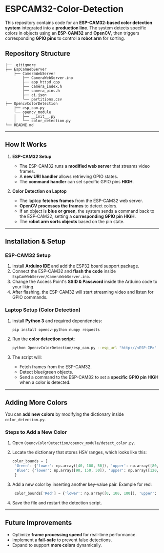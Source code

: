 # **ESPCAM32-Color-Detection**  

This repository contains code for an **ESP-CAM32-based color detection system** integrated into a **production line**. The system detects specific colors in objects using an **ESP-CAM32** and **OpenCV**, then triggers corresponding **GPIO pins** to control a **robot arm** for sorting.  

## **Repository Structure**  

```
├── .gitignore
├── EspCamWebServer
    ├── CameraWebServer
        ├── CameraWebServer.ino
        ├── app_httpd.cpp
        ├── camera_index.h
        ├── camera_pins.h
        ├── ci.json
        └── partitions.csv
├── OpencvColorDetection
    ├── esp_cam.py
    └── opencv_module
    │   ├── __init__.py
    │   └── color_detection.py
└── README.md
```

---

## **How It Works**  

1. **ESP-CAM32 Setup**  
   - The ESP-CAM32 runs a **modified web server** that streams video frames.  
   - A **new URI handler** allows retrieving GPIO states.  
   - The **command handler** can set specific GPIO pins **HIGH**.  

2. **Color Detection on Laptop**  
   - The laptop **fetches frames** from the ESP-CAM32 web server.  
   - **OpenCV processes the frames** to detect colors.  
   - If an object is **blue or green**, the system sends a command back to the ESP-CAM32, setting a **corresponding GPIO pin HIGH**.  
   - The **robot arm sorts objects** based on the pin state.  

---

## **Installation & Setup**  

### **ESP-CAM32 Setup**  

1. Install **Arduino IDE** and add the ESP32 board support package.  
2. Connect the ESP-CAM32 and **flash the code** inside `EspCamWebServer/CameraWebServer.ino`.  
3. Change the Access Point's **SSID & Password** inside the Arduino code to your liking.  
4. After flashing, the ESP-CAM32 will start streaming video and listen for GPIO commands.  

### **Laptop Setup (Color Detection)**  

1. Install **Python 3** and required dependencies:  

   ```bash
   pip install opencv-python numpy requests
   ```

2. Run the **color detection script**:  

   ```bash
   python OpencvColorDetection/esp_cam.py --esp_url "http://<ESP-IP>"
   ```

3. The script will:  
   - Fetch frames from the ESP-CAM32.  
   - Detect blue/green objects.  
   - Send a command to the ESP-CAM32 to set a **specific GPIO pin HIGH** when a color is detected.  

---

## **Adding More Colors**  

You can **add new colors** by modifying the dictionary inside `color_detection.py`.  

### **Steps to Add a New Color**  

1. Open `OpencvColorDetection/opencv_module/detect_color.py`.  
2. Locate the dictionary that stores HSV ranges, which looks like this:  

   ```python
   color_bounds = {
    'Green': {'lower': np.array([40, 100, 50]), 'upper': np.array([80, 255, 255])},
    'Blue': {'lower': np.array([90, 150, 50]), 'upper': np.array([120, 255, 255])}
    }
   ```

3. Add a new color by inserting another key-value pair. Example for red:  

   ```python
    color_bounds['Red'] = {'lower': np.array([0, 100, 100]), 'upper': np.array([10, 255, 255])}
   ```

4. Save the file and restart the detection script.  

---

## **Future Improvements**  

- Optimize **frame processing speed** for real-time performance.  
- Implement a **fail-safe** to prevent false detections.  
- Expand to support **more colors** dynamically.  
